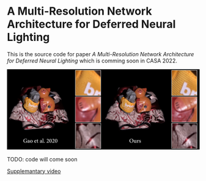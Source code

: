 # A Multi-Resolution Network Architecture for Deferred Neural Lighting

This is the source code for paper *A Multi-Resolution Network Architecture for Deferred Neural Lighting* which is comming soon in CASA 2022.   

![teaser](./fig/total2_casa.png)

TODO: code will come soon

[Supplemantary video](https://zjumsj.github.io/MRNDNL.github.io/)

